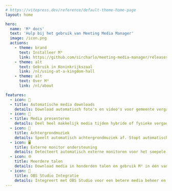 ```yaml
---
# https://vitepress.dev/reference/default-theme-home-page
layout: home

hero:
  name: 'M³ docs'
  text: 'Hulp bij het gebruik van Meeting Media Manager'
  image: /icon.png
  actions:
    - theme: brand
      text: Installeer M³
      link: https://github.com/sircharlo/meeting-media-manager/releases/latest
    - theme: alt
      text: Gebruik in Koninkrijkszaal
      link: /nl/using-at-a-kingdom-hall
    - theme: alt
      text: Over M³
      link: /nl/about

features:
  - icon: 🚀
  - title: Automatische media downloads
    details: Download automatisch foto's en video's voor gemeente vergaderingen in elke taal van JW.org.
  - icon: 🎦
  - title: Media presenteren
    details: Deel heel makkelijk media tijden hybride of fysieke vergaderingen.
  - icon: 🎵
    title: Achtergrondmuziek
    details: Speelt automatisch achtergrondmuziek af. Stopt automatisch met afspelen voor de vergadering begint. Start de muziek met één klik nar de vergadering.
  - icon: 🖥️
    title: Externe monitor ondersteuning
    details: Detecteert automatisch externe monitoren voor het soepele presenteren van media.
  - icon: 🌐
    title: Meerdere talen
    details: Download media in honderden talen en gebruik M³ in één van de vele beschikbare talen.
  - icon: 🧩
    title: OBS Studio Integratie
    details: Integreert met OBS Studio voor een betere media beheer en deel functionaliteit.
---
```

